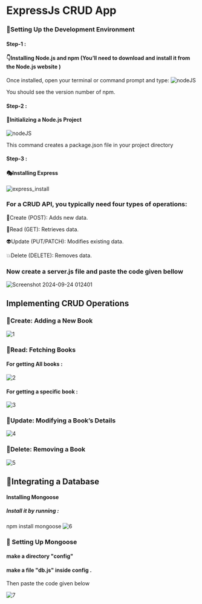  # ExpressJs CRUD App

 ### 🔨Setting Up the Development Environment
 #### Step-1 :
 #### 👇Installing Node.js and npm (You’ll need to download and install it from the Node.js website )
 
 Once installed, open your terminal or command prompt and type:
 ![nodeJS](https://github.com/user-attachments/assets/79c85b8e-3f60-428a-a2e6-3162b6c12993)
 
 You should see the version number of npm.

 #### Step-2 :
 #### 🗽Initializing a Node.js Project
 
![nodeJS](https://github.com/user-attachments/assets/4dec9e23-2255-4f96-9f42-c8704df0e7a6)

This command creates a package.json file in your project directory

#### Step-3 :
#### 🎭Installing Express

![express_install](https://github.com/user-attachments/assets/0b7b18fc-1af2-41cf-8cc6-520420560e4a)

### For a CRUD API, you typically need four types of operations:
👻Create (POST): Adds new data.

📖Read (GET): Retrieves data.

👽Update (PUT/PATCH): Modifies existing data.

💥Delete (DELETE): Removes data.

### Now create a server.js file and paste the code given bellow
![Screenshot 2024-09-24 012401](https://github.com/user-attachments/assets/02bc3d45-062b-4302-9a29-b9f75699309b)

## Implementing CRUD Operations
### 👾Create: Adding a New Book
![1](https://github.com/user-attachments/assets/cf4c8a60-dd09-4364-a93e-7fbd15e27165)

### 📜Read: Fetching Books
#### For getting All books :
![2](https://github.com/user-attachments/assets/5ea9d1b7-9cba-460c-a4af-cfbf2cfc2025)

#### For getting a specific book :
![3](https://github.com/user-attachments/assets/1268c80c-40ed-4976-a727-826c458d9f9b)

### 🎀Update: Modifying a Book’s Details
![4](https://github.com/user-attachments/assets/3e8b663a-94cb-4792-bdba-0b731149ed92)

### 🎃Delete: Removing a Book
![5](https://github.com/user-attachments/assets/7ccbe303-78ba-462f-b0ae-7a716b1fbd02)

## 🐥Integrating a Database
#### Installing Mongoose
##### Install it by running :
npm install mongoose
![6](https://github.com/user-attachments/assets/12e1ce6f-a154-4df9-8647-50f8e291d6bd)

### 🤝 Setting Up Mongoose
#### make a directory "config"
#### make a file "db.js" inside config .
Then paste the code given below

![7](https://github.com/user-attachments/assets/01a21616-3f96-4231-9f20-bf5ecc67e470)
